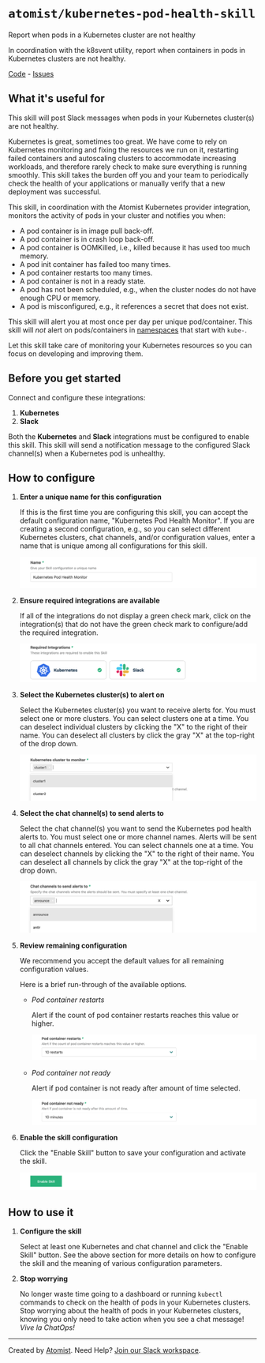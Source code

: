 # `atomist/kubernetes-pod-health-skill`

<!---atomist-skill-description:start--->

Report when pods in a Kubernetes cluster are not healthy

<!---atomist-skill-description:end--->

<!---atomist-skill-long_description:start--->

In coordination with the k8svent utility, report when containers in
pods in Kubernetes clusters are not healthy.

<!---atomist-skill-long_description:end--->

<!---atomist-skill-readme:start--->

[Code](https://github.com/atomist-skills/kubernetes-pod-health-skill) - [Issues](https://github.com/atomist-skills/kubernetes-pod-health-skill/issues)

## What it's useful for

This skill will post Slack messages when pods in your Kubernetes
cluster(s) are not healthy.

Kubernetes is great, sometimes too great.  We have come to rely on
Kubernetes monitoring and fixing the resources we run on it,
restarting failed containers and autoscaling clusters to accommodate
increasing workloads, and therefore rarely check to make sure
everything is running smoothly.  This skill takes the burden off you
and your team to periodically check the health of your applications or
manually verify that a new deployment was successful.

This skill, in coordination with the Atomist Kubernetes provider
integration, monitors the activity of pods in your cluster and
notifies you when:

-   A pod container is in image pull back-off.
-   A pod container is in crash loop back-off.
-   A pod container is OOMKilled, i.e., killed because it has used too much memory.
-   A pod init container has failed too many times.
-   A pod container restarts too many times.
-   A pod container is not in a ready state.
-   A pod has not been scheduled, e.g., when the cluster nodes do not have enough CPU or memory.
-   A pod is misconfigured, e.g., it references a secret that does not exist.

This skill will alert you at most once per day per unique
pod/container.  This skill will _not_ alert on pods/containers in
[namespaces][] that start with `kube-`.

Let this skill take care of monitoring your Kubernetes resources so
you can focus on developing and improving them.

[namespaces]: https://kubernetes.io/docs/concepts/overview/working-with-objects/namespaces/

## Before you get started

Connect and configure these integrations:

1.  **Kubernetes**
2.  **Slack**

Both the **Kubernetes** and **Slack** integrations must be configured
to enable this skill.  This skill will send a notification message to
the configured Slack channel(s) when a Kubernetes pod is unhealthy.

## How to configure

1.  **Enter a unique name for this configuration**

    If this is the first time you are configuring this skill, you can
    accept the default configuration name, "Kubernetes Pod Health
    Monitor".  If you are creating a second configuration, e.g., so
    you can select different Kubernetes clusters, chat channels,
    and/or configuration values, enter a name that is unique among all
    configurations for this skill.

    ![name parameter](docs/images/param-name.png)

2.  **Ensure required integrations are available**

    If all of the integrations do not display a green check mark,
    click on the integration(s) that do not have the green check mark
    to configure/add the required integration.

    ![integrations](docs/images/integrations.png)

2.  **Select the Kubernetes cluster(s) to alert on**

    Select the Kubernetes cluster(s) you want to receive alerts for.
    You must select one or more clusters.  You can select clusters one
    at a time.  You can deselect individual clusters by clicking the
    "X" to the right of their name.  You can deselect all clusters by
    click the gray "X" at the top-right of the drop down.

    ![chat channel parameter](docs/images/param-clusters.png)

2.  **Select the chat channel(s) to send alerts to**

    Select the chat channel(s) you want to send the Kubernetes pod
    health alerts to.  You must select one or more channel names.
    Alerts will be sent to all chat channels entered.  You can select
    channels one at a time.  You can deselect channels by clicking the
    "X" to the right of their name.  You can deselect all channels by
    click the gray "X" at the top-right of the drop down.

    ![chat channel parameter](docs/images/param-chat-channels.png)

3.  **Review remaining configuration**

    We recommend you accept the default values for all remaining
    configuration values.

    Here is a brief run-through of the available options.

    -   _Pod container restarts_

        Alert if the count of pod container restarts reaches this
        value or higher.

        ![max container restarts parameter](docs/images/param-restarts.png)

    -   _Pod container not ready_

        Alert if pod container is not ready after amount of time
        selected.

        ![container not ready delay parameter](docs/images/param-not-ready.png)

4.  **Enable the skill configuration**

    Click the "Enable Skill" button to save your configuration and
    activate the skill.

    ![submit configuration](docs/images/config-submit.png)

## How to use it

1.  **Configure the skill**

    Select at least one Kubernetes and chat channel and click the
    "Enable Skill" button.  See the above section for more details on
    how to configure the skill and the meaning of various
    configuration parameters.

2.  **Stop worrying**

    No longer waste time going to a dashboard or running `kubectl`
    commands to check on the health of pods in your Kubernetes
    clusters.  Stop worrying about the health of pods in your
    Kubernetes clusters, knowing you only need to take action when you
    see a chat message!  _Vive la ChatOps!_

<!---atomist-skill-readme:end--->

---

Created by [Atomist][atomist].
Need Help?  [Join our Slack workspace][slack].

[atomist]: https://atomist.com/ (Atomist - Automate All the Software Things)
[slack]: https://join.atomist.com/ (Atomist Community Slack) 

